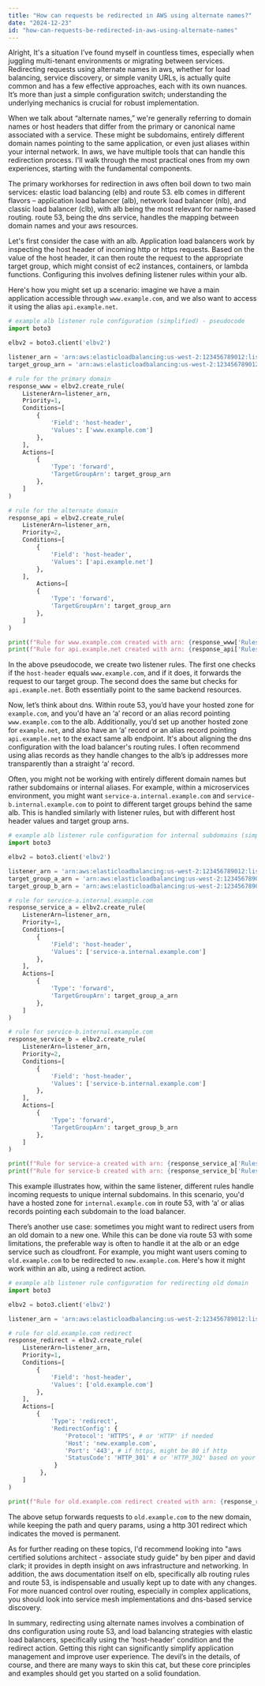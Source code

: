 ```yaml
---
title: "How can requests be redirected in AWS using alternate names?"
date: "2024-12-23"
id: "how-can-requests-be-redirected-in-aws-using-alternate-names"
---
```


Alright,  It's a situation I’ve found myself in countless times, especially when juggling multi-tenant environments or migrating between services. Redirecting requests using alternate names in aws, whether for load balancing, service discovery, or simple vanity URLs, is actually quite common and has a few effective approaches, each with its own nuances. It’s more than just a simple configuration switch; understanding the underlying mechanics is crucial for robust implementation.

When we talk about “alternate names,” we're generally referring to domain names or host headers that differ from the primary or canonical name associated with a service. These might be subdomains, entirely different domain names pointing to the same application, or even just aliases within your internal network. In aws, we have multiple tools that can handle this redirection process. I'll walk through the most practical ones from my own experiences, starting with the fundamental components.

The primary workhorses for redirection in aws often boil down to two main services: elastic load balancing (elb) and route 53. elb comes in different flavors – application load balancer (alb), network load balancer (nlb), and classic load balancer (clb), with alb being the most relevant for name-based routing. route 53, being the dns service, handles the mapping between domain names and your aws resources.

Let's first consider the case with an alb. Application load balancers work by inspecting the host header of incoming http or https requests. Based on the value of the host header, it can then route the request to the appropriate target group, which might consist of ec2 instances, containers, or lambda functions. Configuring this involves defining listener rules within your alb.

Here's how you might set up a scenario: imagine we have a main application accessible through `www.example.com`, and we also want to access it using the alias `api.example.net`.

```python
# example alb listener rule configuration (simplified) - pseudocode
import boto3

elbv2 = boto3.client('elbv2')

listener_arn = 'arn:aws:elasticloadbalancing:us-west-2:123456789012:listener/app/my-alb/50dc6c4571b38c78/f293a024f5e8002a'
target_group_arn = 'arn:aws:elasticloadbalancing:us-west-2:123456789012:targetgroup/my-target-group/24a49735b3e2e0c1'

# rule for the primary domain
response_www = elbv2.create_rule(
    ListenerArn=listener_arn,
    Priority=1,
    Conditions=[
        {
            'Field': 'host-header',
            'Values': ['www.example.com']
        },
    ],
    Actions=[
        {
            'Type': 'forward',
            'TargetGroupArn': target_group_arn
        },
    ]
)

# rule for the alternate domain
response_api = elbv2.create_rule(
    ListenerArn=listener_arn,
    Priority=2,
    Conditions=[
        {
            'Field': 'host-header',
            'Values': ['api.example.net']
        },
    ],
        Actions=[
        {
            'Type': 'forward',
            'TargetGroupArn': target_group_arn
        },
    ]
)

print(f"Rule for www.example.com created with arn: {response_www['Rules'][0]['RuleArn']}")
print(f"Rule for api.example.net created with arn: {response_api['Rules'][0]['RuleArn']}")

```

In the above pseudocode, we create two listener rules. The first one checks if the `host-header` equals `www.example.com`, and if it does, it forwards the request to our target group. The second does the same but checks for `api.example.net`. Both essentially point to the same backend resources.

Now, let’s think about dns. Within route 53, you’d have your hosted zone for `example.com`, and you'd have an ‘a’ record or an alias record pointing `www.example.com` to the alb. Additionally, you’d set up another hosted zone for `example.net`, and also have an ‘a’ record or an alias record pointing `api.example.net` to the exact same alb endpoint. It's about aligning the dns configuration with the load balancer's routing rules. I often recommend using alias records as they handle changes to the alb’s ip addresses more transparently than a straight ‘a’ record.

Often, you might not be working with entirely different domain names but rather subdomains or internal aliases. For example, within a microservices environment, you might want `service-a.internal.example.com` and `service-b.internal.example.com` to point to different target groups behind the same alb. This is handled similarly with listener rules, but with different host header values and target group arns.

```python
# example alb listener rule configuration for internal subdomains (simplified)
import boto3

elbv2 = boto3.client('elbv2')

listener_arn = 'arn:aws:elasticloadbalancing:us-west-2:123456789012:listener/app/my-alb/50dc6c4571b38c78/f293a024f5e8002a'
target_group_a_arn = 'arn:aws:elasticloadbalancing:us-west-2:123456789012:targetgroup/service-a-tg/24a49735b3e2e0c1'
target_group_b_arn = 'arn:aws:elasticloadbalancing:us-west-2:123456789012:targetgroup/service-b-tg/98b32d5f48cf93a7'

# rule for service-a.internal.example.com
response_service_a = elbv2.create_rule(
    ListenerArn=listener_arn,
    Priority=1,
    Conditions=[
        {
            'Field': 'host-header',
            'Values': ['service-a.internal.example.com']
        },
    ],
    Actions=[
        {
            'Type': 'forward',
            'TargetGroupArn': target_group_a_arn
        },
    ]
)

# rule for service-b.internal.example.com
response_service_b = elbv2.create_rule(
    ListenerArn=listener_arn,
    Priority=2,
    Conditions=[
        {
            'Field': 'host-header',
            'Values': ['service-b.internal.example.com']
        },
    ],
    Actions=[
        {
            'Type': 'forward',
            'TargetGroupArn': target_group_b_arn
        },
    ]
)

print(f"Rule for service-a created with arn: {response_service_a['Rules'][0]['RuleArn']}")
print(f"Rule for service-b created with arn: {response_service_b['Rules'][0]['RuleArn']}")

```

This example illustrates how, within the same listener, different rules handle incoming requests to unique internal subdomains. In this scenario, you'd have a hosted zone for `internal.example.com` in route 53, with ‘a’ or alias records pointing each subdomain to the load balancer.

There’s another use case: sometimes you might want to redirect users from an old domain to a new one. While this can be done via route 53 with some limitations, the preferable way is often to handle it at the alb or an edge service such as cloudfront. For example, you might want users coming to `old.example.com` to be redirected to `new.example.com`. Here's how it might work within an alb, using a redirect action.

```python
# example alb listener rule configuration for redirecting old domain
import boto3

elbv2 = boto3.client('elbv2')

listener_arn = 'arn:aws:elasticloadbalancing:us-west-2:123456789012:listener/app/my-alb/50dc6c4571b38c78/f293a024f5e8002a'

# rule for old.example.com redirect
response_redirect = elbv2.create_rule(
    ListenerArn=listener_arn,
    Priority=1,
    Conditions=[
        {
            'Field': 'host-header',
            'Values': ['old.example.com']
        },
    ],
    Actions=[
        {
            'Type': 'redirect',
            'RedirectConfig': {
                'Protocol': 'HTTPS', # or 'HTTP' if needed
                'Host': 'new.example.com',
                'Port': '443', # if https, might be 80 if http
                'StatusCode': 'HTTP_301' # or 'HTTP_302' based on your needs
             }
         },
    ]
)

print(f"Rule for old.example.com redirect created with arn: {response_redirect['Rules'][0]['RuleArn']}")

```

The above setup forwards requests to `old.example.com` to the new domain, while keeping the path and query params, using a http 301 redirect which indicates the moved is permanent.

As for further reading on these topics, I'd recommend looking into "aws certified solutions architect - associate study guide" by ben piper and david clark; it provides in depth insight on aws infrastructure and networking. In addition, the aws documentation itself on elb, specifically alb routing rules and route 53, is indispensable and usually kept up to date with any changes. For more nuanced control over routing, especially in complex applications, you should look into service mesh implementations and dns-based service discovery.

In summary, redirecting using alternate names involves a combination of dns configuration using route 53, and load balancing strategies with elastic load balancers, specifically using the 'host-header' condition and the redirect action. Getting this right can significantly simplify application management and improve user experience. The devil’s in the details, of course, and there are many ways to skin this cat, but these core principles and examples should get you started on a solid foundation.
